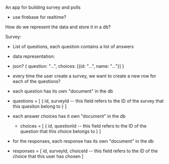 An app for building survey and polls

- use firebase for realtime?

How do we represent the data and store it in a db?

Survey:

- List of questions, each question contains a list of answers
- data representation:
- json?
  {
  question: "...",
  choices: [{id: "...", name: "..."}]
  }

- every time the user create a survey, we want to create a new row for each of the questions?

- each question has its own "document" in the db
- questions = [
  {
  id,
  surveyId -- this field refers to the ID of the survey that this quesiton belong to
  }
  ]

- each answer choices has it own "document" in the db

  - choices = [
    {
    id,
    questionId -- this field refers to the ID of the question that this choice belongs to
    }
    ]

- for the responses, each response has its own "document" in the db
- responses = [
  id,
  surveyId,
  choiceId -- this field refers to the ID of the choice that this user has chosen
  ]

